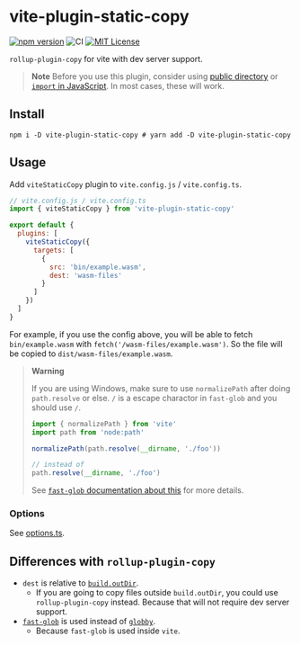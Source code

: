 # vite-plugin-static-copy

[![npm version](https://badge.fury.io/js/vite-plugin-static-copy.svg)](https://badge.fury.io/js/vite-plugin-static-copy) ![CI](https://github.com/sapphi-red/vite-plugin-static-copy/workflows/CI/badge.svg) [![MIT License](http://img.shields.io/badge/license-MIT-blue.svg?style=flat)](LICENSE)

`rollup-plugin-copy` for vite with dev server support.

> **Note**
> Before you use this plugin, consider using [public directory](https://vitejs.dev/guide/assets.html#the-public-directory) or [`import` in JavaScript](https://vitejs.dev/guide/features.html#static-assets).
> In most cases, these will work.

## Install

```shell
npm i -D vite-plugin-static-copy # yarn add -D vite-plugin-static-copy
```

## Usage

Add `viteStaticCopy` plugin to `vite.config.js` / `vite.config.ts`.

```js
// vite.config.js / vite.config.ts
import { viteStaticCopy } from 'vite-plugin-static-copy'

export default {
  plugins: [
    viteStaticCopy({
      targets: [
        {
          src: 'bin/example.wasm',
          dest: 'wasm-files'
        }
      ]
    })
  ]
}
```

For example, if you use the config above, you will be able to fetch `bin/example.wasm` with `fetch('/wasm-files/example.wasm')`.
So the file will be copied to `dist/wasm-files/example.wasm`.

> **Warning**
>
> If you are using Windows, make sure to use `normalizePath` after doing `path.resolve` or else.
> `/` is a escape charactor in `fast-glob` and you should use `/`.
>
> ```js
> import { normalizePath } from 'vite'
> import path from 'node:path'
>
> normalizePath(path.resolve(__dirname, './foo'))
>
> // instead of
> path.resolve(__dirname, './foo')
> ```
>
> See [`fast-glob` documentation about this](https://github.com/mrmlnc/fast-glob#how-to-write-patterns-on-windows) for more details.

### Options

See [options.ts](https://github.com/sapphi-red/vite-plugin-static-copy/blob/main/src/options.ts).

## Differences with `rollup-plugin-copy`

- `dest` is relative to [`build.outDir`](https://vitejs.dev/config/#build-outdir).
  - If you are going to copy files outside `build.outDir`, you could use `rollup-plugin-copy` instead. Because that will not require dev server support.
- [`fast-glob`](https://www.npmjs.com/package/fast-glob) is used instead of [`globby`](https://www.npmjs.com/package/globby).
  - Because `fast-glob` is used inside `vite`.
